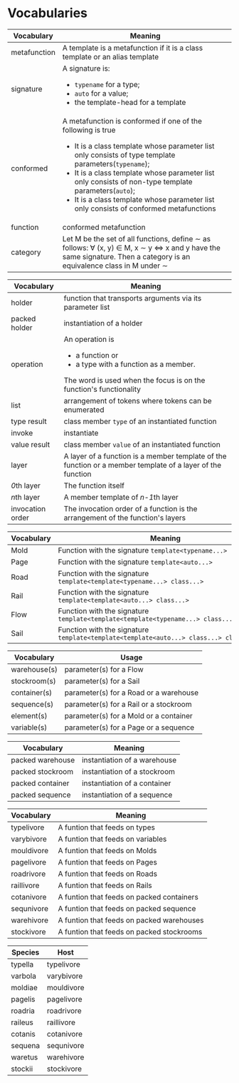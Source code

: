 
# Vocabularies

<table>
  <thead>
    <tr>
      <th>Vocabulary</th>
      <th>Meaning</th>
    </tr>
  </thead>
  <tbody>
    <tr>
      <td>metafunction</td>
      <td>A template is a metafunction if it is a class template or an alias template</td>
    </tr>
    <tr>
      <td>signature</td>
      <td>
        A signature is:
        <ul>
            <li><code>typename</code> for a type;</li>
            <li><code>auto</code> for a value;</li>
            <li>the template-head for a template</li>
        </ul>
    </tr>
    <tr>
      <td>conformed</td>
      <td>
        A metafunction is conformed if one of the following is true
        <ul>
          <li>
            It is a class template whose parameter list only consists of type template parameters(<code>typename</code>);
          </li>
          <li>
            It is a class template whose parameter list only consists of non-type template parameters(<code>auto</code>);
          </li>
          <li>
            It is a class template whose parameter list only consists of conformed metafunctions
          </li>
        </ul>
      </td>
    </tr>
    <tr>
      <td>function</td>
      <td>conformed metafunction</td>
    </tr>
    <tr>
      <td>category</td>
      <td>
        Let M be the set of all functions, define &sim; as follows: &forall; (x, y) &isin; M, x &sim; y &iff; x and y have the same signature. Then a category is an equivalence class in M under &sim;
      </td>
    </tr>
  </tbody>
</table>

<table>
  <thead>
    <tr>
      <th>Vocabulary</th>
      <th>Meaning</th>
    </tr>
  </thead>
  <tbody>
    <tr>
      <td>holder</td>
      <td>function that transports arguments via its parameter list</td>
    </tr>
    <tr>
      <td>packed holder</td>
      <td>instantiation of a holder</td>
    </tr>
    <tr>
      <td>operation</td>
      <td>
        An operation is
        <ul>
          <li>a function or</li>
          <li>a type with a function as a member.</li>
        </ul>
          The word is used when the focus is on the function's functionality
      </td>
    </tr>
    <tr>
      <td>list</td>
      <td>arrangement of tokens where tokens can be enumerated</td>
    </tr>
    <tr>
      <td>type result</td>
      <td>class member <code>type</code> of an instantiated function</td>
    </tr>
    <tr>
      <td>invoke</td>
      <td>instantiate</td>
    </tr>
    <tr>
      <td>value result</td>
      <td>class member <code>value</code> of an instantiated function</td>
    </tr>
    <tr>
      <td>layer</td>
      <td>A layer of a function is a member template of the function or a member template of a layer of the function</td>
    </tr>
    <tr>
      <td><i>0</i>th layer</td>
      <td>The function itself</td>
    </tr>
    <tr>
      <td><i>n</i>th layer</td>
      <td>A member template of <i>n-1</i>th layer</td>
    </tr>
    <tr>
      <td>invocation order</td>
      <td>The invocation order of a function is the arrangement of the function's layers</td>
    </tr>
  </tbody>
</table>

<table>
  <thead>
    <tr>
      <th>Vocabulary</th>
      <th>Meaning</th>
    </tr>
  </thead>
  <tbody>
    <tr>
      <td>Mold</td>
      <td>
        Function with the signature <code>template&lt;typename...&gt;</code>
      </td>
      </tr>
      <tr>
        <td>Page</td>
        <td>
          Function with the signature <code>template&lt;auto...&gt;</code>
        </td>
      </tr>
      <tr>
        <td>Road</td>
        <td>
          Function with the signature <code>template&lt;template&lt;typename...&gt;&nbsp;class...&gt;</code>
        </td>
      </tr>
      <tr>
        <td>Rail</td>
        <td>
          Function with the signature <code>template&lt;template&lt;auto...&gt;&nbsp;class...&gt;</code>
        </td>
      </tr>
      <tr>
        <td>Flow</td>
        <td>
          Function with the signature <code>template&lt;template&lt;template&lt;typename...&gt;&nbsp;class...&gt;&nbsp;class...&gt;</code>
        </td>
      </tr>
      <tr>
        <td>Sail</td>
        <td>
          Function with the signature <code>template&lt;template&lt;template&lt;auto...&gt;&nbsp;class...&gt;&nbsp;class...&gt;</code>
        </td>
      </tr>
  </tbody>
</table>

<table>
  <thead>
    <tr>
      <th>Vocabulary</th>
      <th>Usage</th>
    </tr>
  </thead>
  <tbody>
    <tr>
      <td>warehouse(s)</td>
      <td>parameter(s) for a Flow</td>
    </tr>
    <tr>
      <td>stockroom(s)</td>
      <td>parameter(s) for a Sail</td>
    </tr>
    <tr>
      <td>container(s)</td>
      <td>parameter(s) for a Road or a warehouse</td>
    </tr>
    <tr>
      <td>sequence(s)</td>
      <td>parameter(s) for a Rail or a stockroom</td>
    </tr>
    <tr>
      <td>element(s)</td>
      <td>parameter(s) for a Mold or a container</td>
    </tr>
    <tr>
      <td>variable(s)</td>
      <td>parameter(s) for a Page or a sequence</td>
    </tr>
  </tbody>
</table>

<table>
  <thead>
    <tr>
      <th>Vocabulary</th>
      <th>Meaning</th>
    </tr>
  </thead>
  <tbody>
    <tr>
      <td>packed warehouse</td>
      <td>instantiation of a warehouse</td>
    </tr>
    <tr>
      <td>packed stockroom</td>
      <td>instantiation of a stockroom</td>
    </tr>
    <tr>
      <td>packed container</td>
      <td>instantiation of a container</td>
    </tr>
    <tr>
      <td>packed sequence</td>
      <td>instantiation of a sequence</td>
    </tr>
  </tbody>
</table>

<table>
  <thead>
    <tr>
      <th>Vocabulary</th>
      <th>Meaning</th>
    </tr>
  </thead>
  <tbody>
    <tr>
      <td>typelivore</td>
      <td>A funtion that feeds on types</td>
    </tr>
    <tr>
      <td>varybivore</td>
      <td>A funtion that feeds on variables</td>
    </tr>
    <tr>
      <td>mouldivore</td>
      <td> A funtion that feeds on Molds </td>
    </tr>
    <tr>
      <td>pagelivore</td>
      <td> A funtion that feeds on Pages </td>
    </tr>
    <tr>
      <td>roadrivore</td>
      <td>A funtion that feeds on Roads</td>
    </tr>
    <tr>
      <td>raillivore</td>
      <td>A funtion that feeds on Rails</td>
    </tr>
    <tr>
      <td>cotanivore</td>
      <td>A funtion that feeds on packed containers</td>
    </tr>
    <tr>
      <td>sequnivore</td>
      <td>A funtion that feeds on packed sequence</td>
    </tr>
    <tr>
      <td>warehivore</td>
      <td>A funtion that feeds on packed warehouses</td>
    </tr>
    <tr>
      <td>stockivore</td>
      <td>A funtion that feeds on packed stockrooms</td>
    </tr>
  </tbody>
</table>

<table>
  <thead>
    <tr>
      <th>Species</th>
      <th>Host</th>
    </tr>
  </thead>
  <tbody>
    <tr>
      <td>typella</td>
      <td>typelivore</td>
    </tr>
    <tr>
      <td>varbola</td>
      <td>varybivore</td>
    </tr>
    <tr>
      <td>moldiae</td>
      <td>mouldivore</td>
    </tr>
    <tr>
      <td>pagelis</td>
      <td>pagelivore</td>
    </tr>
    <tr>
      <td>roadria</td>
      <td>roadrivore</td>
    </tr>
    <tr>
      <td>raileus</td>
      <td>raillivore</td>
    </tr>
    <tr>
      <td>cotanis</td>
      <td>cotanivore</td>
    </tr>
    <tr>
      <td>sequena</td>
      <td>sequnivore</td>
    </tr>
    <tr>
      <td>waretus</td>
      <td>warehivore</td>
    </tr>
    <tr>
      <td>stockii</td>
      <td>stockivore</td>
    </tr>
  </tbody>
</table>
